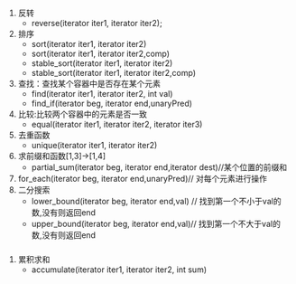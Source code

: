 ### <algorithm>
1. 反转
    * reverse(iterator iter1, iterator iter2);
2. 排序
    * sort(iterator iter1, iterator iter2)
    * sort(iterator iter1, iterator iter2,comp)
    * stable_sort(iterator iter1, iterator iter2)
    * stable_sort(iterator iter1, iterator iter2,comp)
3. 查找：查找某个容器中是否存在某个元素
    * find(iterator iter1, iterator iter2, int val)
    * find_if(iterator beg, iterator end,unaryPred)
4. 比较:比较两个容器中的元素是否一致
    * equal(iterator iter1, iterator iter2, iterator iter3)
5. 去重函数
    * unique(iterator iter1, iterator iter2)
6. 求前缀和函数[1,3]->[1,4]
    * partial_sum(iterator beg, iterator end,iterator dest)//某个位置的前缀和
7. for_each(iterator beg, iterator end,unaryPred)// 对每个元素进行操作
8. 二分搜索
    * lower_bound(iterator beg, iterator end,val) // 找到第一个不小于val的数,没有则返回end
    * upper_bound(iterator beg, iterator end,val)// 找到第一个不大于val的数,没有则返回end

### <numeric>
1. 累积求和
    * accumulate(iterator iter1, iterator iter2, int sum)